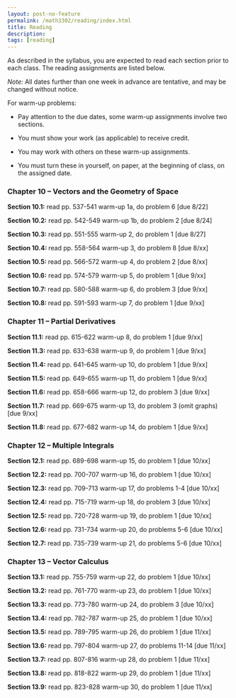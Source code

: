 ```yaml
---
layout: post-no-feature
permalink: /math3302/reading/index.html
title: Reading
description: 
tags: [reading]
---
```



As described in the syllabus, you are expected to read each section prior to each class. The reading assignments are listed below. 

<i>Note:</i> All dates further than one week in advance are tentative, and may be changed without notice. 

For warm-up problems:

* Pay attention to the due dates, some warm-up assignments involve two sections. 

* You must show your work (as applicable) to receive credit. 

* You may work with others on these warm-up assignments. 

* You must turn these in yourself, on paper, at the beginning of class, on the assigned date.


### Chapter 10 – Vectors and the Geometry of Space

<b> Section 10.1:</b>
read pp. 537-541 
warm-up 1a, do problem 6 [due 8/22] 

<b> Section 10.2:</b>
read pp. 542-549 
warm-up 1b, do problem 2 [due 8/24] 

<b>Section 10.3:</b>
read pp. 551-555 
warm-up 2, do problem 1 [due 8/27]

<b>Section 10.4: </b>
read pp. 558-564 
warm-up 3, do problem 8 [due 8/xx] 

<b>Section 10.5: </b>
read pp. 566-572 
warm-up 4, do problem 2 [due 8/xx]
 
<b>Section 10.6:</b>
read pp. 574-579 
warm-up 5, do problem 1 [due 9/xx] 

<b>Section 10.7:</b>
read pp. 580-588 
warm-up 6, do problem 3 [due 9/xx] 

<b>Section 10.8: </b>
read pp. 591-593 
warm-up 7, do problem 1 [due 9/xx] 

### Chapter 11 – Partial Derivatives

<b>Section 11.1:</b>
read pp. 615-622 
warm-up 8, do problem 1 [due 9/xx] 

<b>Section 11.3:</b> 
read pp. 633-638 
warm-up 9, do problem 1 [due 9/xx] 

<b>Section 11.4:</b>
read pp. 641-645 
warm-up 10, do problem 1 [due 9/xx] 

<b>Section 11.5:</b>
read pp. 649-655 
warm-up 11, do problem 1 [due 9/xx] 

<b>Section 11.6:</b>
read pp. 658-666 
warm-up 12, do problem 3 [due 9/xx] 

<b>Section 11.7:</b>
read pp. 669-675 
warm-up 13, do problem 3 (omit graphs) [due 9/xx] 

<b>Section 11.8:</b> 
read pp. 677-682 
warm-up 14, do problem 1 [due 9/xx]

### Chapter 12 – Multiple Integrals

<b>Section 12.1:</b>
read pp. 689-698 warm-up 15, 
do problem 1 [due 10/xx] 

<b>Section 12.2:</b> 
read pp. 700-707 warm-up 16, 
do problem 1 [due 10/xx] 

<b>Section 12.3:</b> 
read pp. 709-713 warm-up 17, 
do problems 1-4 [due 10/xx] 

<b>Section 12.4:</b> 
read pp. 715-719 warm-up 18, 
do problem 3 [due 10/xx] 

<b>Section 12.5:</b> 
read pp. 720-728 warm-up 19, 
do problem 1 [due 10/xx] 

<b>Section 12.6:</b> 
read pp. 731-734 warm-up 20, 
do problems 5-6 [due 10/xx] 

<b>Section 12.7:</b> 
read pp. 735-739 warm-up 21, 
do problems 5-6 [due 10/xx]

### Chapter 13 – Vector Calculus

<b>Section 13.1:</b> 
read pp. 755-759 warm-up 22,
do problem 1 [due 10/xx] 

<b>Section 13.2:</b>
read pp. 761-770 warm-up 23, 
do problem 1 [due 10/xx] 

<b>Section 13.3:</b>
read pp. 773-780 warm-up 24, 
do problem 3 [due 10/xx] 

<b>Section 13.4:</b> 
read pp. 782-787 warm-up 25, 
do problem 1 [due 10/xx] 

<b>Section 13.5:</b> 
read pp. 789-795 warm-up 26, 
do problem 1 [due 11/xx] 

<b>Section 13.6:</b> 
read pp. 797-804 warm-up 27, 
do problems 11-14 [due 11/xx] 

<b>Section 13.7:</b> 
read pp. 807-816 warm-up 28, 
do problem 1 [due 11/xx] 

<b>Section 13.8:</b>
read pp. 818-822 warm-up 29, 
do problem 1 [due 11/xx] 

<b>Section 13.9:</b> 
read pp. 823-828 warm-up 30,
do problem 1 [due 11/xx]



